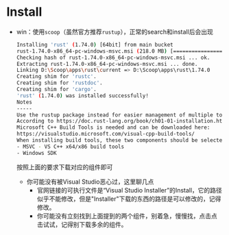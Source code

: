 
# Install

+ win：使用`scoop`（虽然官方推荐`rustup`），正常的search和install后会出现

	```bash
	Installing 'rust' (1.74.0) [64bit] from main bucket
	rust-1.74.0-x86_64-pc-windows-msvc.msi (218.0 MB) [===========================================================] 100%
	Checking hash of rust-1.74.0-x86_64-pc-windows-msvc.msi ... ok.
	Extracting rust-1.74.0-x86_64-pc-windows-msvc.msi ... done.
	Linking D:\Scoop\apps\rust\current => D:\Scoop\apps\rust\1.74.0
	Creating shim for 'rustc'.
	Creating shim for 'rustdoc'.
	Creating shim for 'cargo'.
	'rust' (1.74.0) was installed successfully!
	Notes
	-----
	Use the rustup package instead for easier management of multiple toolchains, including beta/nightly releases.
	According to https://doc.rust-lang.org/book/ch01-01-installation.html#installing-rustup-on-windows
	Microsoft C++ Build Tools is needed and can be downloaded here:
	https://visualstudio.microsoft.com/visual-cpp-build-tools/
	When installing build tools, these two components should be selected:
	- MSVC - VS C++ x64/x86 build tools
	- Windows SDK
	```

	按照上面的要求下载对应的组件即可

	+ 你可能没有被Visual Studio恶心过，这里聊几点
		+ 官网链接的可执行文件是“Visual Studio Installer”的Install，它的路径似乎不能修改，但是"Installer"下载的东西的路径是可以修改的，记得修改。
		+ 你可能没有立刻找到上面提到的两个组件，别着急，慢慢找，点击点击试试，记得别下载多余的组件。

